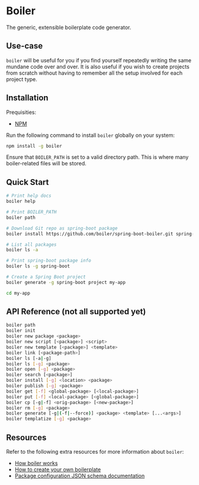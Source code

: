 # Boiler

The generic, extensible boilerplate code generator.

## Use-case

`boiler` will be useful for you if you find yourself repeatedly writing the same 
mundane code over and over. It is also useful if you wish to create projects from
scratch without having to remember all the setup involved for each project type.

## Installation

Prequisities:

* [NPM](https://www.npmjs.com/get-npm)

Run the following command to install `boiler` globally on your system:

```sh
npm install -g boiler
```

Ensure that `BOILER_PATH` is set to a valid directory path. This is where many
boiler-related files will be stored.

## Quick Start

```sh
# Print help docs
boiler help

# Print BOILER_PATH
boiler path

# Download Git repo as spring-boot package
boiler install https://github.com/boiler/spring-boot-boiler.git spring-boot

# List all packages
boiler ls -a

# Print spring-boot package info
boiler ls -g spring-boot

# Create a Spring Boot project
boiler generate -g spring-boot project my-app

cd my-app
```

## API Reference (not all supported yet)

```sh
boiler path
boiler init
boiler new package <package>
boiler new script [<package>] <script> 
boiler new template [<package>] <template>
boiler link [<package-path>]
boiler ls [-a|-g]
boiler ls [-g] <package> 
boiler open [-g] <package>
boiler search [<package>]
boiler install [-g] <location> <package> 
boiler publish [-g] <package>
boiler get [-f] <global-package> [<local-package>]
boiler put [-f] <local-package> [<global-package>]
boiler cp [-g|-f] <orig-package> [<new-package>]
boiler rm [-g] <package>
boiler generate [-g|(-f|--force)] <package> <template> [...<args>]
boiler templatize [-g] <package>
```

## Resources

Refer to the following extra resources for more information about `boiler`:

* [How boiler works](docs/how-it-works.md)
* [How to create your own boilerplate](docs/byob.md)
* [Package configuration JSON schema documentation](docs/package-config-schema.md)
